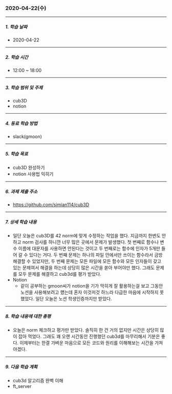 ### 2020-04-22(수)

-----

##### 1. 학습 날짜

- 2020-04-22

-----

##### 2. 학습 시간

- 12:00 ~ 18:00

-----

##### 3. 학습 범위 및 주제

- cub3D
- notion

-----

##### 4. 동료 학습 방법

- slack(gmoon)

-----

##### 5. 학습 목표

- cub3D 완성하기
- notion 사용법 익히기

-----

##### 6. 과제 제출 주소

- https://github.com/simian114/cub3D

-----

##### 7. 상세 학습 내용

- 일단 오늘은 cub3D를 42 norm에 맞게 수정하는 작업을 했다. 지금까지 한번도 안하고 norm 검사를 하니깐 너무 많은 곳에서 문제가 발생했다. 첫 번째로 함수나 변수 이름에 대문자를 사용하면 안된다는 것이고 두 번째로는 함수에 인자가 5개만 들어 갈 수 있다는 거다. 두 번째 문제는 하나의 파일 안에서만 쓰이는 함수라서 금방 해결할 수 있었지만, 두 번째 문제는 모든 파일에 모든 함수와 모든 인자들이 갖고 있는 문제여서 해결을 하는데 상당히 많은 시간을 쏟아 부어야만 했다. 그래도 문제를 모두 문제를 해결하고 cub3d를 평가 받았다.
- Notion
  - 같이 공부하는 gmoon씨가 notion을 기가 막히게 잘 활용하는걸 보고 그동안 노션을 사용해보려고 헀는데 혼자 이것저것 하느라 다급한 마음에 시작하지 못했었다. 일단 오늘은 노션 학생인증까지만 받았다.

-----

##### 8. 학습 내용에 대한 총평

- 오늘은 norm 체크하고 평가만 받았다. 솔직히 한 건 거의 없지만 시간은 상당히 많이 잡아 먹었다. 그래도 꽤 오랜 시간동안 진행했던 cub3d를 마무리해서 기분은 좋다. 이제부터는 한결 가벼운 마음으로 모든 코드와 원리를 이해해보는 시간을 가져야겠다.

-----

##### 9. 다음 학습 계획

- cub3d 알고리즘 완벽 이해
- ft_server